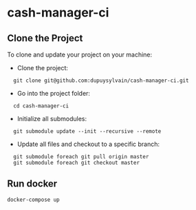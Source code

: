 # cash-manager-ci

## Clone the Project

To clone and update your project on your machine:

* Clone the project:

```
  git clone git@github.com:dupuysylvain/cash-manager-ci.git
```
  
* Go into the project folder:

```
  cd cash-manager-ci
```
  
* Initialize all submodules:

```
  git submodule update --init --recursive --remote
```
  
* Update all files and checkout to a specific branch:

```
  git submodule foreach git pull origin master
  git submodule foreach git checkout master
```

## Run docker

```
docker-compose up
```